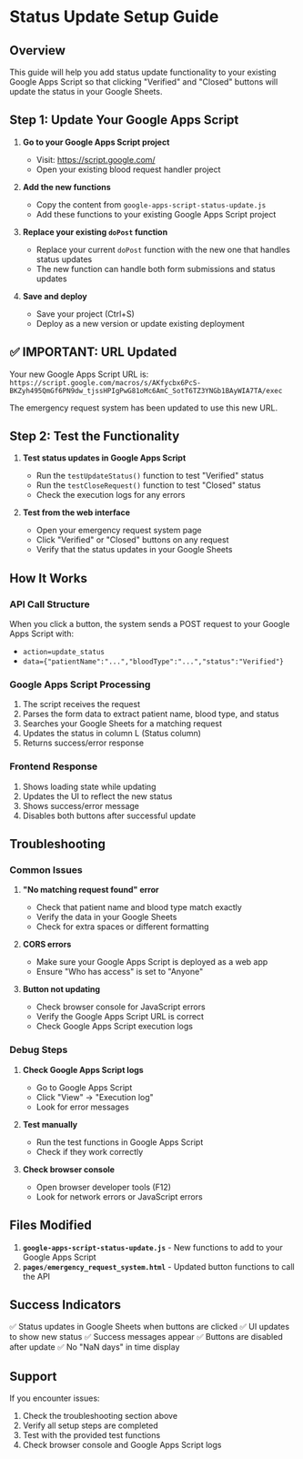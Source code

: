 # Status Update Setup Guide

## Overview
This guide will help you add status update functionality to your existing Google Apps Script so that clicking "Verified" and "Closed" buttons will update the status in your Google Sheets.

## Step 1: Update Your Google Apps Script

1. **Go to your Google Apps Script project**
   - Visit: https://script.google.com/
   - Open your existing blood request handler project

2. **Add the new functions**
   - Copy the content from `google-apps-script-status-update.js`
   - Add these functions to your existing Google Apps Script project

3. **Replace your existing `doPost` function**
   - Replace your current `doPost` function with the new one that handles status updates
   - The new function can handle both form submissions and status updates

4. **Save and deploy**
   - Save your project (Ctrl+S)
   - Deploy as a new version or update existing deployment

## ✅ **IMPORTANT: URL Updated**
Your new Google Apps Script URL is: `https://script.google.com/macros/s/AKfycbx6PcS-BKZyh495QmGf6PN9dw_tjssHPIgPwG81oMc6AmC_SotT6TZ3YNGb1BAyWIA7TA/exec`

The emergency request system has been updated to use this new URL.

## Step 2: Test the Functionality

1. **Test status updates in Google Apps Script**
   - Run the `testUpdateStatus()` function to test "Verified" status
   - Run the `testCloseRequest()` function to test "Closed" status
   - Check the execution logs for any errors

2. **Test from the web interface**
   - Open your emergency request system page
   - Click "Verified" or "Closed" buttons on any request
   - Verify that the status updates in your Google Sheets

## How It Works

### API Call Structure
When you click a button, the system sends a POST request to your Google Apps Script with:
- `action=update_status`
- `data={"patientName":"...","bloodType":"...","status":"Verified"}`

### Google Apps Script Processing
1. The script receives the request
2. Parses the form data to extract patient name, blood type, and status
3. Searches your Google Sheets for a matching request
4. Updates the status in column L (Status column)
5. Returns success/error response

### Frontend Response
1. Shows loading state while updating
2. Updates the UI to reflect the new status
3. Shows success/error message
4. Disables both buttons after successful update

## Troubleshooting

### Common Issues

1. **"No matching request found" error**
   - Check that patient name and blood type match exactly
   - Verify the data in your Google Sheets
   - Check for extra spaces or different formatting

2. **CORS errors**
   - Make sure your Google Apps Script is deployed as a web app
   - Ensure "Who has access" is set to "Anyone"

3. **Button not updating**
   - Check browser console for JavaScript errors
   - Verify the Google Apps Script URL is correct
   - Check Google Apps Script execution logs

### Debug Steps

1. **Check Google Apps Script logs**
   - Go to Google Apps Script
   - Click "View" → "Execution log"
   - Look for error messages

2. **Test manually**
   - Run the test functions in Google Apps Script
   - Check if they work correctly

3. **Check browser console**
   - Open browser developer tools (F12)
   - Look for network errors or JavaScript errors

## Files Modified

1. **`google-apps-script-status-update.js`** - New functions to add to your Google Apps Script
2. **`pages/emergency_request_system.html`** - Updated button functions to call the API

## Success Indicators

✅ Status updates in Google Sheets when buttons are clicked
✅ UI updates to show new status
✅ Success messages appear
✅ Buttons are disabled after update
✅ No "NaN days" in time display

## Support

If you encounter issues:
1. Check the troubleshooting section above
2. Verify all setup steps are completed
3. Test with the provided test functions
4. Check browser console and Google Apps Script logs
